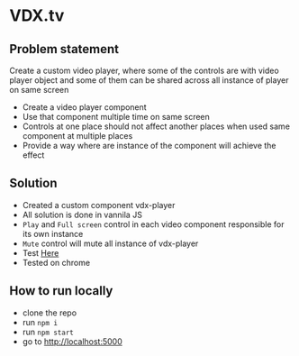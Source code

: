 # VDX.tv

## Problem statement
Create a custom video player, where some of the controls are with video player object and some of them can be shared across all instance of player on same screen

- Create a video player component
- Use that component multiple time on same screen 
- Controls at one place should not affect another places when used same component at multiple places
- Provide a way where are instance of the component will achieve the effect

## Solution

- Created a custom component vdx-player
- All solution is done in vannila JS
- `Play` and `Full screen` control in each video component responsible for its own instance
- `Mute` control will mute all instance of vdx-player
- Test [Here](https://dharmendra205111014.github.io/vdx/demo)
- Tested on chrome


## How to run locally

- clone the repo
- run `npm i`
- run `npm start`
- go to [http://localhost:5000](http://localhost:5000)
